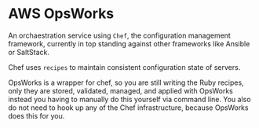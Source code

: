 # AWS OpsWorks

An orchaestration service using `Chef`, the configuration management framework, currently in top standing against other frameworks like Ansible or SaltStack.

Chef uses `recipes` to maintain consistent configuration state of servers.

OpsWorks is a wrapper for chef, so you are still writing the Ruby recipes, only they are stored, validated, managed, and applied with OpsWorks instead you having to manually do this yourself via command line. You also do not need to hook up any of the Chef infrastructure, because OpsWorks does this for you.